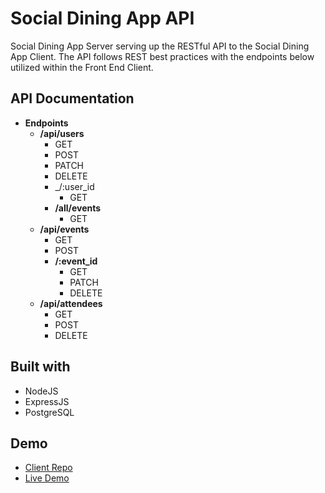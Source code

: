 # Social Dining App API
Social Dining App Server serving up the RESTful API to the Social Dining App Client. The API follows REST best practices with the endpoints below utilized within the Front End Client. 

## API Documentation

* **Endpoints**
  * **/api/users**
    * GET
    * POST
    * PATCH
    * DELETE
    * _/:user_id
      * GET
    * **/all/events**
      * GET
  * **/api/events**
    * GET
    * POST
    * **/:event_id**
      * GET
      * PATCH
      * DELETE
  * **/api/attendees**
    * GET
    * POST
    * DELETE

## Built with
* NodeJS
* ExpressJS
* PostgreSQL

## Demo

- [Client Repo](https://github.com/djbradleyii/social-dining-app-client)
- [Live Demo](https://social-dining-app.now.sh/)
